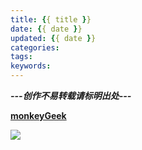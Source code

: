 ```yaml
---
title: {{ title }}
date: {{ date }}
updated: {{ date }}
categories: 
tags: 
keywords: 
---
```










***---创作不易转载请标明出处---***

**[monkeyGeek](https://monkeygeek369.github.io)**

![](D:/softProject/myselfGit/myblog/source/image/monkey%2064.png)

